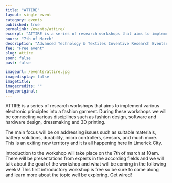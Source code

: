 ```yaml
---
title: "ATTIRE"
layout: single-event
category: events
published: true
permalink: /events/attire/
excerpt: "ATTIRE is a series of research workshops that aims to implement various electronic principles into a fashion garment"
hours: "7th of March"
description: "Advanced Technology & Textiles Inventive Research Eventse. 7th of March"
fee: "Free event"
slug: attire
soon: false
past: false

imageurl: /events/attire.jpg
imagedisplay: false
imagetitle: 
imagecredits: ""
imageoriginal: 
---
```


ATTIRE is a series of research workshops that aims to implement various electronic principles into a fashion garment. During these workshops we will be connecting various disciplines such as fashion design, software and hardware design, dressmaking and 3D printing.

The main focus will be on addressing issues such as suitable materials, battery solutions, durability, micro controllers, sensors, and much more. This is an exiting new territory and it is all happening here in Limerick City.

Introduction to the workshop will take place on the 7th of march at 10am. There will be presentations from experts in the according fields and we will talk about the goal of the workshop and what will be coming in the following weeks! This first introductory workshop is free so be sure to come along and learn more about the topic well be exploring. 
Get wired! 
